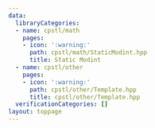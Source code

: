 ```yaml
---
data:
  libraryCategories:
  - name: cpstl/math
    pages:
    - icon: ':warning:'
      path: cpstl/math/StaticModint.hpp
      title: Static Modint
  - name: cpstl/other
    pages:
    - icon: ':warning:'
      path: cpstl/other/Template.hpp
      title: cpstl/other/Template.hpp
  verificationCategories: []
layout: toppage
---
```

